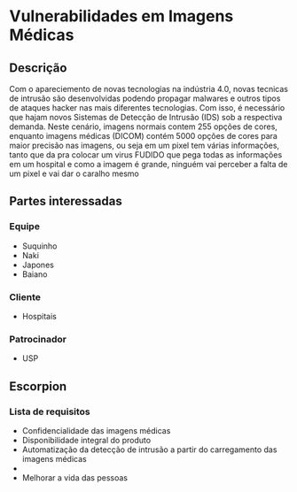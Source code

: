 # Vulnerabilidades em Imagens Médicas

## Descrição

Com o apareciemento de novas tecnologias na indústria 4.0, novas tecnicas de intrusão são desenvolvidas podendo propagar malwares e outros tipos de ataques hacker nas mais diferentes tecnologias. Com isso, é necessário que hajam novos Sistemas de Detecção de Intrusão (IDS) sob a respectiva demanda. Neste cenário, imagens normais contem 255 opções de cores, enquanto imagens médicas (DICOM) contém 5000 opções de cores para maior precisão nas imagens, ou seja em um pixel tem várias informações, tanto que da pra colocar um virus FUDIDO que pega todas as informações em um hospital e como a imagem é grande, ninguém vai perceber a falta de um pixel e vai dar o caralho mesmo

## Partes interessadas

### Equipe

- Suquinho
- Naki
- Japones
- Baiano

### Cliente

- Hospitais

### Patrocinador

- USP

## Escorpion

### Lista de requisitos

- Confidencialidade das imagens médicas
- Disponibilidade integral do produto
- Automatização da detecção de intrusão a partir do carregamento das imagens médicas
-
- Melhorar a vida das pessoas
